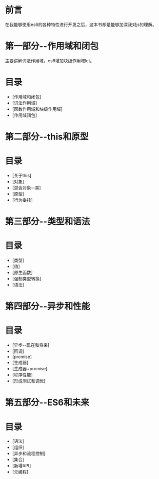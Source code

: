 # 前言
在我能够使用es6的各种特性进行开发之后，这本书却是能够加深我对js的理解。

# 第一部分--作用域和闭包
主要讲解词法作用域，es6增加块级作用域let。

# 目录
- [作用域和闭包]
- [词法作用域]
- [函数作用域和块级作用域]
- [作用域闭包]

# 第二部分--this和原型

# 目录
- [关于this]
- [对象]
- [混合对象--类]
- [原型]
- [行为委托]

# 第三部分--类型和语法

# 目录
- [类型]
- [值]
- [原生函数]
- [强制类型转换]
- [语法]

# 第四部分--异步和性能

# 目录
- [异步--现在和将来]
- [回调]
- [promise]
- [生成器]
- [生成器+promise]
- [程序性能]
- [形成测试和调优]

# 第五部分--ES6和未来

# 目录
- [语法]
- [组织]
- [异步和流程控制]
- [集合]
- [新增API]
- [元编程]
